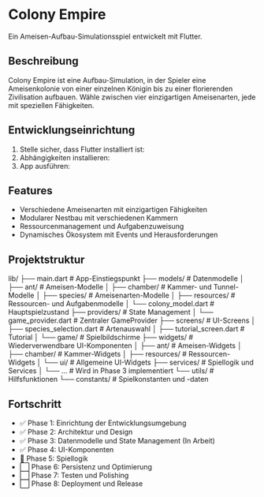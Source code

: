 # Colony Empire

Ein Ameisen-Aufbau-Simulationsspiel entwickelt mit Flutter.

## Beschreibung

Colony Empire ist eine Aufbau-Simulation, in der Spieler eine Ameisenkolonie von einer einzelnen Königin bis zu einer florierenden Zivilisation aufbauen. Wähle zwischen vier einzigartigen Ameisenarten, jede mit speziellen Fähigkeiten.

## Entwicklungseinrichtung

1. Stelle sicher, dass Flutter installiert ist:
2. Abhängigkeiten installieren:
3. App ausführen:

## Features

- Verschiedene Ameisenarten mit einzigartigen Fähigkeiten
- Modularer Nestbau mit verschiedenen Kammern
- Ressourcenmanagement und Aufgabenzuweisung
- Dynamisches Ökosystem mit Events und Herausforderungen

## Projektstruktur
lib/
├── main.dart                # App-Einstiegspunkt
├── models/                  # Datenmodelle
│   ├── ant/                 # Ameisen-Modelle
│   ├── chamber/             # Kammer- und Tunnel-Modelle
│   ├── species/             # Ameisenarten-Modelle
│   ├── resources/           # Ressourcen- und Aufgabenmodelle
│   └── colony_model.dart    # Hauptspielzustand
├── providers/               # State Management
│   └── game_provider.dart   # Zentraler GameProvider
├── screens/                 # UI-Screens
│   ├── species_selection.dart  # Artenauswahl
│   ├── tutorial_screen.dart    # Tutorial
│   └── game/                   # Spielbildschirme
├── widgets/                 # Wiederverwendbare UI-Komponenten
│   ├── ant/                 # Ameisen-Widgets
│   ├── chamber/             # Kammer-Widgets
│   ├── resources/           # Ressourcen-Widgets
│   └── ui/                  # Allgemeine UI-Widgets
├── services/                # Spiellogik und Services
│   └── ...                  # Wird in Phase 3 implementiert
└── utils/                   # Hilfsfunktionen
└── constants/           # Spielkonstanten und -daten

## Fortschritt

- ✅ Phase 1: Einrichtung der Entwicklungsumgebung
- ✅ Phase 2: Architektur und Design
- ✅ Phase 3: Datenmodelle und State Management (In Arbeit)
- ✅ Phase 4: UI-Komponenten
- 🔄 Phase 5: Spiellogik
- ⬜ Phase 6: Persistenz und Optimierung
- ⬜ Phase 7: Testen und Polishing
- ⬜ Phase 8: Deployment und Release